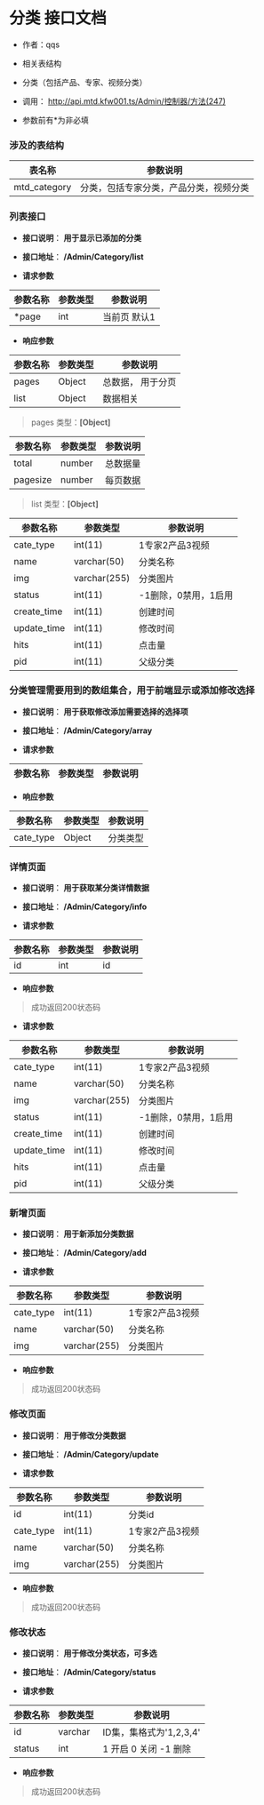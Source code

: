 # 分类 接口文档

+ 作者：qqs

+ 相关表结构

+ 分类（包括产品、专家、视频分类）

+ 调用： http://api.mtd.kfw001.ts/Admin/控制器/方法(247)

+ 参数前有*为非必填

### 涉及的表结构

|  表名称  |  参数说明 |
| --------- |  ------- |
| mtd_category | 分类，包括专家分类，产品分类，视频分类 |


### 列表接口

+ __接口说明__： __用于显示已添加的分类__

+ __接口地址__： __/Admin/Category/list__

+ __请求参数__

|  参数名称  | 参数类型 | 参数说明 |
| --------- | -------- | ------- |
| *page | int | 当前页 默认1 |


+ __响应参数__

|  参数名称  | 参数类型 | 参数说明 |
| --------- | -------- | ------- |
| pages | Object | 总数据， 用于分页 |
| list | Object | 数据相关 |

>  pages 类型：__[Object]__

|  参数名称  | 参数类型 | 参数说明 |
| --------- | -------- | ------- |
| total | number | 总数据量  |
| pagesize | number |  每页数据 |

>  list 类型：__[Object]__

|  参数名称  | 参数类型 | 参数说明 |
| --------- | -------- | ------- |
| cate_type | int(11) | 1专家2产品3视频 |
| name | varchar(50) | 分类名称 |
| img | varchar(255) | 分类图片 |
| status | int(11) | -1删除，0禁用，1启用 |
| create_time | int(11) | 创建时间 |
| update_time | int(11) | 修改时间 |
| hits | int(11) | 点击量 |
| pid | int(11) | 父级分类 |



### 分类管理需要用到的数组集合，用于前端显示或添加修改选择

+ __接口说明__： __用于获取修改添加需要选择的选择项__

+ __接口地址__： __/Admin/Category/array__

+ __请求参数__

|  参数名称  | 参数类型 | 参数说明 |
| --------- | -------- | ------- |


+ __响应参数__

|  参数名称  | 参数类型 | 参数说明 |
| --------- | -------- | ------- |
| cate_type | Object | 分类类型 |



### 详情页面

+ __接口说明__： __用于获取某分类详情数据__

+ __接口地址__： __/Admin/Category/info__

+ __请求参数__

|  参数名称  | 参数类型 | 参数说明 |
| --------- | -------- | ------- |
| id | int | id |


+ __响应参数__

> 成功返回200状态码

+ __请求参数__

|  参数名称  | 参数类型 | 参数说明 |
| --------- | -------- | ------- |
| cate_type | int(11) | 1专家2产品3视频 |
| name | varchar(50) | 分类名称 |
| img | varchar(255) | 分类图片 |
| status | int(11) | -1删除，0禁用，1启用 |
| create_time | int(11) | 创建时间 |
| update_time | int(11) | 修改时间 |
| hits | int(11) | 点击量 |
| pid | int(11) | 父级分类 |



### 新增页面

+ __接口说明__： __用于新添加分类数据__

+ __接口地址__： __/Admin/Category/add__

+ __请求参数__

|  参数名称  | 参数类型 | 参数说明 |
| --------- | -------- | ------- |
| cate_type | int(11) | 1专家2产品3视频 |
| name | varchar(50) | 分类名称 |
| img | varchar(255) | 分类图片 |


+ __响应参数__

> 成功返回200状态码



### 修改页面

+ __接口说明__： __用于修改分类数据__

+ __接口地址__： __/Admin/Category/update__

+ __请求参数__

|  参数名称  | 参数类型 | 参数说明 |
| --------- | -------- | ------- |
| id | int(11) | 分类id |
| cate_type | int(11) | 1专家2产品3视频 |
| name | varchar(50) | 分类名称 |
| img | varchar(255) | 分类图片 |


+ __响应参数__

> 成功返回200状态码



### 修改状态

+ __接口说明__： __用于修改分类状态，可多选__

+ __接口地址__： __/Admin/Category/status__

+ __请求参数__

|  参数名称  | 参数类型 | 参数说明 |
| --------- | -------- | ------- |
| id | varchar | ID集，集格式为'1,2,3,4' |
| status | int | 1 开启  0 关闭  -1 删除  |


+ __响应参数__

> 成功返回200状态码
